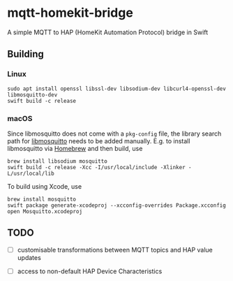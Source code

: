 # mqtt-homekit-bridge
A simple MQTT to HAP (HomeKit Automation Protocol) bridge in Swift

## Building

### Linux

```
sudo apt install openssl libssl-dev libsodium-dev libcurl4-openssl-dev libmosquitto-dev
swift build -c release
```

### macOS

Since libmosquitto does not come with a `pkg-config` file, the library search path for [libmosquitto](https://mosquitto.org/) needs to be added manually.  E.g. to install libmosquitto via [Homebrew](https://brew.sh/) and then build, use

```
brew install libsodium mosquitto
swift build -c release -Xcc -I/usr/local/include -Xlinker -L/usr/local/lib
```

To build using Xcode, use

```
brew install mosquitto
swift package generate-xcodeproj --xcconfig-overrides Package.xcconfig
open Mosquitto.xcodeproj
```

## TODO
- [ ] customisable transformations between MQTT topics and HAP value updates
- [ ] access to non-default HAP Device Characteristics

